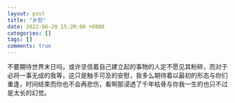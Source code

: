 ```yaml
---
layout: post
title: "乡愁"
date: 2022-06-20 15:20:00 +0800
categories: []
tags: []
comments: true
---
```


不要期待世界末日吗，或许坚信着自己建立起的事物的人定不愿见其粉碎，而对于必将一事无成的我等，这只是触手可及的安慰，我多么期待着以最初的形态与你们重逢，时间结束而你也不会再悲伤，看啊那浸透了千年枯骨与你我一生的也只不过是太长的幻觉。
